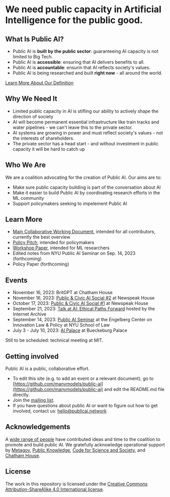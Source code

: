 # We need public capacity in Artificial Intelligence for the public good.

## What Is Public AI?

- Public AI is **built by the public sector**: guaranteeing AI capacity is not limited to Big Tech.
- Public AI is **accessible**: ensuring that AI delivers benefits to all.
- Public AI is **accountable**: ensurin that AI reflects society's values.
- Public AI is being researched and built **right now** - all around the world.

[Learn More About Our Definition](https://docs.google.com/document/d/1ykjsXpTRZu4Obu9miJlkR9vIqWSLey5m0G4Utlm6HBg/edit)

## Why We Need It

- Limited public capacity in AI is stifling our ability to actively shape the direction of society
- AI will become permanent essential infrastructure like train tracks and water pipelines - we can't leave this to the private sector.
- AI systems are growing in power and must reflect society's values - not the interests of shareholders.
- The private sector has a head start - and without investment in public capacity it will be hard to catch up

## Who We Are

We are a coalition advocating for the creation of Public AI. Our aims are to:

- Make sure public capacity building is part of the conversation about AI
- Make it easier to build Public AI by coordinating research efforts in the ML community
- Support policymakers seeking to impelement Public AI

## Learn More

- [Main Collaborative Working Document](https://docs.google.com/document/d/1ykjsXpTRZu4Obu9miJlkR9vIqWSLey5m0G4Utlm6HBg/edit), intended for all contributors, currently the best overview
- [Policy Pitch](https://docs.google.com/document/d/e/2PACX-1vTscz9Q0NicGogTcs2CpCKOFX-_GYvwKFRgp8G51DeZd-03Z17frbA1tCeybv2BE5szKG1k1VOriDX6/pub), intended for policymakers
- [Workshop Paper](https://openreview.net/pdf?id=TFWnViI30j), intended for ML researchers
- Edited notes from NYU Public AI Seminar on Sep. 14, 2023 (forthcoming)
- Policy Paper (forthcoming)

## Events

- November 16, 2023: BritGPT at Chatham House
- November 16, 2023: [Public & Civic AI Social #2](https://lu.ma/zo0vnony) at Newspeak House
- October 17, 2023: [Public & Civic AI Social #1](https://lu.ma/public-civic-ai-social) at Newspeak House
- September 21, 2023: [Talk at AI: Ethical Paths Forward](https://archive.org/details/dweb-meetup-september-2023-ai-ethical-paths-forward) hosted by the Internet Archive
- September 14, 2023: [Public AI Seminar](https://www.eventbrite.com/e/public-ai-seminar-tickets-716665073527) at the Engelberg Center on Innovation Law & Policy at NYU School of Law
- July 3 - July 10, 2023: [AI Palace](https://www.aipalace.org/) at Bueckeburg Palace

Still to be scheduled: technical meeting at MIT.

## Getting involved

Public AI is a public, collaborative effort. 

- To edit this site (e.g. to add an event or a relevant document), go to [https://github.com/manymodels/public-ai](https://github.com/manymodels/public-ai) and edit the README.md file directly.
- Join the [mailing list](https://groups.google.com/g/public-ai).
- If you have questions about public AI or want to figure out how to get involved, contact us: [hello@publicai.network](mailto:hello@publicai.network)

## Acknowledgements

A [wide range of people](https://docs.google.com/document/d/1ykjsXpTRZu4Obu9miJlkR9vIqWSLey5m0G4Utlm6HBg/edit#heading=h.v36dq6wln0nk) have contributed ideas and time to the coalition to promote and build public AI. We gratefully acknowledge operational support by [Metagov](https://metagov.org), [Public Knowledge](https://publicknowledge.org), [Code for Science and Society](https://www.codeforsociety.org/), and [Chatham House](https://www.chathamhouse.org/).

## License
The work in this repository is licensed under the [Creative Commons Attribution-ShareAlike 4.0 International license](https://creativecommons.org/licenses/by-sa/4.0/).
